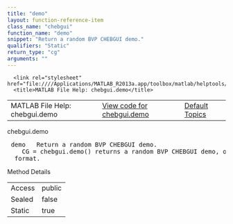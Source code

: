 ```yaml
---
title: "demo"
layout: function-reference-item
class_name: "chebgui"
function_name: "demo"
snippet: "Return a random BVP CHEBGUI demo."
qualifiers: "Static"
return_type: "cg"
arguments: ""
---
```


<html>
   <head>
      <meta http-equiv="Content-Type" content="text/html; charset=utf-8">
   
      <link rel="stylesheet" href="file:////Applications/MATLAB_R2013a.app/toolbox/matlab/helptools/private/helpwin.css">
      <title>MATLAB File Help: chebgui.demo</title>
   </head>
   <body>
      <!--Single-page help-->
      <table border="0" cellspacing="0" width="100%">
         <tr class="subheader">
            <td class="headertitle">MATLAB File Help: chebgui.demo</td>
            <td class="subheader-left"><a href="matlab:edit chebgui.demo">View code for chebgui.demo</a></td>
            <td class="subheader-right"><a href="matlab:helpwin">Default Topics</a></td>
         </tr>
      </table>
      <div class="title">chebgui.demo</div>
      <div class="helptext"><pre><!--helptext --> <span class="helptopic">demo</span>   Return a random BVP CHEBGUI demo.
    CG = <span class="helptopic">chebgui.demo</span>() returns a random BVP CHEBGUI demo, on a CHEBGUI object
  format.</pre></div><!--after help -->
      <!--Method-->
      <div class="sectiontitle">Method Details</div>
      <table class="class-details">
         <tr>
            <td class="class-detail-label">Access</td>
            <td>public</td>
         </tr>
         <tr>
            <td class="class-detail-label">Sealed</td>
            <td>false</td>
         </tr>
         <tr>
            <td class="class-detail-label">Static</td>
            <td>true</td>
         </tr>
      </table>
   </body>
</html>
